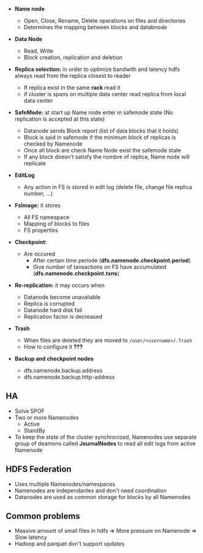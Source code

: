 * **Name node** 
	- Open, Close, Rename, Delete operations on files and directories 
	- Determines the mapping between blocks and databnode
* **Data Node**
	- Read, Write
	- Block creation, replication and deletion
		
* **Replica selection:** in order to optimize bandwith and latency hdfs always read from the replica closest to reader 
	- If replica exist in the same **rack** read it 
	- if cluster is spans  on multiple data center read replica from local data center

* **SafeMode:** at start up Name node enter in safemode state (No replication is accepted at this state) 
	- Datanode sends Block report (list of data blocks that it holds) 
	- Block is said in safemode if the minimum block of replicas is checked by Namenode
	- Once all block are check Name Node exist the safemode state 
	- If any block doesn't satisfy the nombre of replica, Name node will replicate 
	
* **EditLog** 
	- Any action in FS is stored in edit log (delete file, change file replica number, ...) 

* **FsImage:** it stores
	- All FS namespace 
	- Mapping of blocks to files 
	- FS properties
	
* **Checkpoint:** 
	- Are occured 
		* After certain time periode (**dfs.namenode.checkpoint.period**) 
		* Give number of tansactions on FS have accumulated (**dfs.namenode.checkpoint.txns**) 
		
* **Re-replication:** it may occurs when
	- Datanode become unavailable 
	- Replica is corrupted 
	- Datanode hard disk fail 
	- Replication factor is decreased 
	
* **Trash** 
	- When files are deleted they are moved to ```/user/<username>/.Trash```
	- How to configure it **???**
	
* **Backup and checkpoint nodes** 
	- dfs.namenode.backup.address
	- dfs.namenode.backup.http-address

## HA
- Solve SPOF
- Two or more Namenodes
	- Active
	- StandBy
- To keep the state of the cluster synchronized, Namenodes use separate group of deamons called **JournalNodes** to read all edit logs from active Namenode	 

## HDFS Federation
- Uses multiple Namenodes/namespaces
- Namenodes are independantes and don't need coordination
- Datanodes are used as common storage for blocks by all Namenodes 

## Common problems
- Massive amount of small files in hdfs => More pressure on Namenode => Slow latency
- Hadoop and parquet don't support updates
